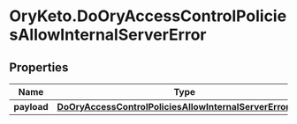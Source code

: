 # OryKeto.DoOryAccessControlPoliciesAllowInternalServerError

## Properties
Name | Type | Description | Notes
------------ | ------------- | ------------- | -------------
**payload** | [**DoOryAccessControlPoliciesAllowInternalServerErrorBody**](DoOryAccessControlPoliciesAllowInternalServerErrorBody.md) |  | [optional] 


